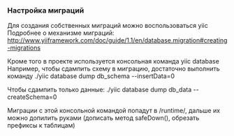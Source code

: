 ### Настройка миграций ###
Для создания собственных миграций можно воспользоваться yiic 
Подробнее о механизме миграций:
http://www.yiiframework.com/doc/guide/1.1/en/database.migration#creating-migrations

Кроме того в проекте используется консольная команда yiic database
Например, чтобы сдампить схему в миграцию, достаточно выполнить команду
./yiic database dump db_schema --insertData=0

Чтобы сдампить только данные:
./yiic database dump db_data --createSchema=0

Миграции с этой консольной командой попадут в /runtime/, дальше их можно допилить руками (дописать метод safeDown(), обрезать префиксы к таблицам)